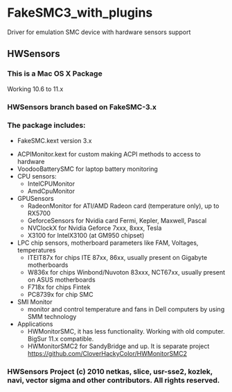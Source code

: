 # FakeSMC3_with_plugins
Driver for emulation SMC device with hardware sensors support

## HWSensors
### This is a Mac OS X Package
Working 10.6 to 11.x

### HWSensors branch based on FakeSMC-3.x

### The package includes:
* FakeSMC.kext version 3.x
- ACPIMonitor.kext for custom making ACPI methods to access to hardware
- VoodooBatterySMC for laptop battery monitoring
- CPU sensors:
    + IntelCPUMonitor
    + AmdCpuMonitor
- GPUSensors
    + RadeonMonitor  for ATI/AMD Radeon card (temperature only), up to RX5700
    + GeforceSensors for Nvidia card Fermi, Kepler, Maxwell, Pascal
    + NVClockX for Nvidia Geforce 7xxx, 8xxx, Tesla
    + X3100 for IntelX3100 (at GM950 chipset)
- LPC chip sensors, motherboard parameters like FAM, Voltages, temperatures
    + ITEIT87x  for chips ITE 87xx, 86xx, usually present on Gigabyte motherboards
    + W836x  for chips Winbond/Nuvoton 83xxx, NCT67xx, usually present on ASUS motherboards
    + F718x  for chips Fintek 
    + PC8739x for chip SMC
- SMI Monitor
    + monitor and control temperature and fans in Dell computers by using SMM technology
- Applications 
    + HWMonitorSMC, it has less functionality. Working with old computer. BigSur 11.x compatible.
    + HWMonitorSMC2 for SandyBridge and up. It is separate project https://github.com/CloverHackyColor/HWMonitorSMC2


### HWSensors Project (c) 2010 netkas, slice, usr-sse2, kozlek, navi, vector sigma and other contributors. All rights reserved. 
